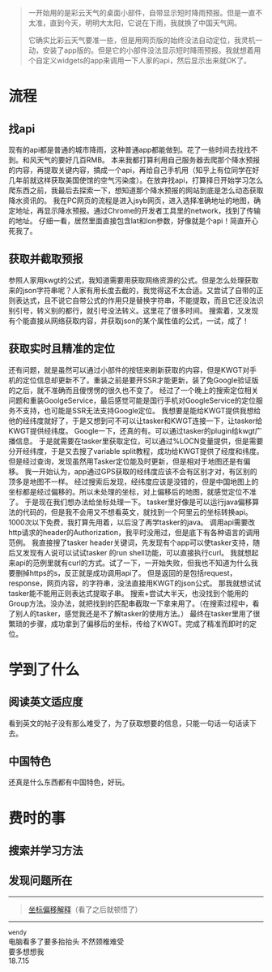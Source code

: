 <!---
一开始用的是彩云天气的桌面小部件，自带显示短时降雨预报。但是一直不太准，直到今天，明明大太阳，它说在下雨，我就想自己做一个
--->
> 一开始用的是彩云天气的桌面小部件，自带显示短时降雨预报。但是一直不太准，直到今天，明明大太阳，它说在下雨，我就换了中国天气网。  
> 
> 它确实比彩云天气要准一些，但是用网页版的始终没法自动定位，我灵机一动，安装了app版的。但是它的小部件没法显示短时降雨预报。我就想着用个自定义widgets的app来调用一下人家的api，然后显示出来就OK了。  
> 

# 流程
## 找api
现有的api都是普通的城市降雨，这种普通app都能做到。花了一些时间去找找不到。和风天气的要好几百RMB。
本来我都打算利用自己服务器去爬那个降水预报的内容，再提取关键内容，搞成一个api，再给自己手机用（知乎上有位同学在好几年前就这样获取美国使馆的空气污染度）。在放弃找api，打算择日开始学习怎么爬东西之前，我最后去探索一下，想知道那个降水预报的网站到底是怎么动态获取降水资讯的。
我在PC网页的流程是进入jsyb网页，进入选择准确地址的地图，确定地址，再显示降水预报。通过Chrome的开发者工具里的network，找到了传输的地址。
仔细一看，居然里面直接包含lat和lon参数，好像就是个api！简直开心死我了。
## 获取并截取预报
参照人家用kwgt的公式，我知道需要用获取网络资源的公式。但是怎么处理获取来的json字符串呢？人家有用长度去截的，我觉得这不太合适。又尝试了自带的正则表达式，且不说它自带公式的作用只是替换字符串，不能提取，而且它还没法识别引号，转义别的都行，就引号没法转义。这里花了很多时间。
搜索着，又发现有个能直接从网络获取内容，并获取json的某个属性值的公式，一试，成了！
## 获取实时且精准的定位
还有问题，就是虽然可以通过小部件的按钮来刷新获取的内容，但是KWGT对手机的定位信息却更新不了。重装之前是要开SSR才能更新，装了免Google验证版的之后，就不准确而且傻愣愣的很久也不变了。
经过了一个晚上的搜索定位相关问题和重装GoolgeService，最后感觉可能是国行手机对GoogleService的定位服务不支持，也可能是SSR无法支持Google定位。
我想要是能给KWGT提供我想给他的经纬度就好了，于是又想到可不可以让tasker和KWGT连接一下，让tasker给KWGT提供经纬度。
Google一下，还真的有。可以通过tasker的plugin给kwgt广播信息。
于是就需要在tasker里获取定位，可以通过%LOCN变量提供，但是需要分开经纬度，于是又去搜了variable split教程，成功给KWGT提供了经度和纬度。
但是经过查询，发现虽然用Tasker定位能及时更新，但是相对于地图还是有偏移。
我一开始认为，app通过GPS获取的经纬度应该不会有区别才对，有区别的顶多是地图不一样。
经过搜索后发现，经纬度应该是没错的，但是中国地图上的坐标都是经过偏移的。所以未处理的坐标，对上偏移后的地图，就感觉定位不准了。
于是现在我们想办法给坐标处理一下。
tasker里好像是可以运行java偏移算法的代码的，但是我不会用又不想看英文，就找到一个阿里云的坐标转换api。1000次以下免费，我打算先用着，以后没了再学tasker的java。
调用api需要改http请求的header的Authorization，我平时没用过，但是底下有各种语言的调用范例。
我直接搜了tasker header关键词，先发现有个app可以使tasker支持，随后又发现有人说可以试试tasker 的run shell功能，可以直接执行curl。
我就想起来api的范例里就有curl的方式。试了一下，一开始失败，但我也不知道为什么我要删掉https的s，反正就是成功调用api了。
但是返回的是包括request，response，网页内容，的字符串，没法直接用KWGT的json公式。
那我就想试试tasker能不能用正则表达式提取子串。
搜索+尝试大半天，也没找到个能用的Group方法。没办法，就把找到的匹配串截取一下拿来用了。（在搜索过程中，看了别人的tasker，感觉我还是不了解tasker的使用方法。）
最终在tasker里用了很繁琐的步骤，成功拿到了偏移后的坐标，传给了KWGT。完成了精准而即时的定位。

# 学到了什么
## 阅读英文适应度
看到英文的帖子没有那么难受了，为了获取想要的信息，只能一句话一句话读下去。
## 中国特色
还真是什么东西都有中国特色，好玩。

# 费时的事
## 搜索并学习方法
## 发现问题所在  

---
> [坐标偏移解释](http://skx926.com/2017/03/04/gps-correction/)（看了之后就顿悟了）
***
`wendy`  
电脑看多了要多抬抬头 不然颈椎难受  
要多想想我  
18.7.15